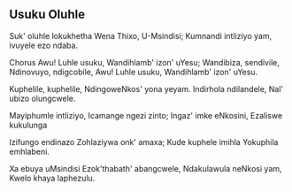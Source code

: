 ## Usuku Oluhle

Suk' oluhle lokukhetha Wena Thixo, U-Msindisi;
Kumnandi intliziyo yam, ivuyele ezo ndaba.

Chorus
Awu! Luhle usuku, Wandihlamb' izon' uYesu;
Wandibiza, sendivile, Ndinovuyo, ndigcobile,
Awu! Luhle usuku, Wandihlamb' izon' uYesu.

Kuphelile, kuphelile, NdingoweNkos' yona yeyam.
Indirhola ndilandele, Nal' ubizo olungcwele.

Mayiphumle intliziyo, Icamange ngezi zinto;
Ingaz' imke eNkosini, Ezaliswe kukulunga

Izifungo endinazo Zohlaziywa onk' amaxa;
Kude kuphele imihla Yokuphila emhlabeni.

Xa ebuya uMsindisi Ezok'thabath' abangcwele,
Ndakulawula neNkosi yam, Kwelo khaya laphezulu.


